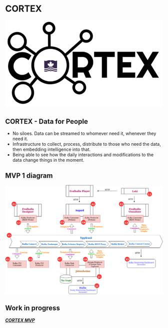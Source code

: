 # CORTEX

![Cortex logo](doc_images/cortex-aengine_720.png)

## CORTEX - Data for People
- No siloes. Data can be streamed to whomever need it, whenever they need it.
- Infrastructure to collect, process, distribute to those who need the data, then embedding intelligence into that.
- Being able to see how the daily interactions and modifications to the data change things in the moment.

## MVP 1 diagram

![MVP 1 logo](doc_images/MVP-S1.png)

## Work in progress

[***CORTEX MVP***]( http://htmlpreview.github.io/?https://github.com/DIS-SIN/CORTEX/blob/master/cortex_mvp.html)
